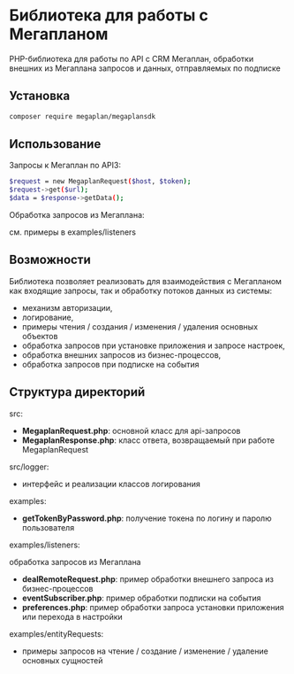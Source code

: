 Библиотека для работы с Мегапланом
====================

PHP-библиотека для работы по API с CRM Мегаплан, обработки внешних из Мегаплана запросов и данных, отправляемых по подписке

Установка
-------------------
```sh
composer require megaplan/megaplansdk
```

Использование
-------------------
Запросы к Мегаплан по API3:
```sh
$request = new MegaplanRequest($host, $token);
$request->get($url);
$data = $response->getData();
```
Обработка запросов из Мегаплана:

см. примеры в examples/listeners

Возможности
-------------------
Библиотека позволяет реализовать для взаимодействия с Мегапланом как входящие запросы, так и обработку потоков данных из системы:

- механизм авторизации,
- логирование,
- примеры чтения / создания / изменения / удаления основных объектов 
- обработка запросов при установке приложения и запросе настроек,
- обработка внешних запросов из бизнес-процессов,
- обработка запросов при подписке на события

Структура директорий
-------------------
src:
- **MegaplanRequest.php**: основной класс для api-запросов
- **MegaplanResponse.php**: класс ответа, возвращаемый при работе MegaplanRequest

src/logger: 

* интерфейс и реализации классов логирования

examples:
- **getTokenByPassword.php**: получение токена по логину и паролю пользователя

examples/listeners:

обработка запросов из Мегаплана

- **dealRemoteRequest.php**: пример обработки внешнего запроса из бизнес-процессов
- **eventSubscriber.php**: пример обработки подписки на события
- **preferences.php**: пример обработки запроса установки приложения или перехода в настройки

examples/entityRequests:

* примеры запросов на чтение / создание / изменение / удаление основных сущностей

